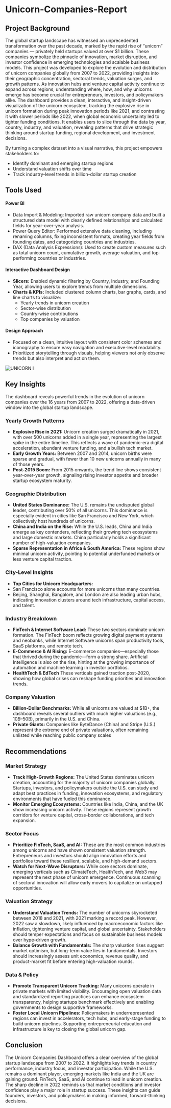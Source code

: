 # Unicorn-Companies-Report
## Project Background
The global startup landscape has witnessed an unprecedented transformation over the past decade, marked by the rapid rise of “unicorn” companies — privately held startups valued at over $1 billion. These companies symbolize the pinnacle of innovation, market disruption, and investor confidence in emerging technologies and scalable business models.
This project was developed to explore the evolution and distribution of unicorn companies globally from 2007 to 2022, providing insights into their geographic concentration, sectoral trends, valuation surges, and growth patterns. As innovation hubs and venture capital activity continue to expand across regions, understanding where, how, and why unicorns emerge has become crucial for entrepreneurs, investors, and policymakers alike.
The dashboard provides a clean, interactive, and insight-driven visualization of the unicorn ecosystem, tracking the explosive rise in unicorn formation during peak innovation periods like 2021, and contrasting it with slower periods like 2022, when global economic uncertainty led to tighter funding conditions. It enables users to slice through the data by year, country, industry, and valuation, revealing patterns that drive strategic thinking around startup funding, regional development, and investment decisions.

By turning a complex dataset into a visual narrative, this project empowers stakeholders to:
-	Identify dominant and emerging startup regions
-	Understand valuation shifts over time
-	Track industry-level trends in billion-dollar startup creation

## Tools Used
#### Power BI
-	Data Import & Modeling: Imported raw unicorn company data and built a structured data model with clearly defined relationships and calculated fields for year-over-year analysis.
-	Power Query Editor: Performed extensive data cleaning, including renaming columns, fixing inconsistent formats, creating year fields from founding dates, and categorizing countries and industries.
-	DAX (Data Analysis Expressions): Used to create custom measures such as total unicorn count, cumulative growth, average valuation, and top-performing countries or industries.
#### Interactive Dashboard Design
- **Slicers:** Enabled dynamic filtering by Country, Industry, and Founding Year, allowing users to explore trends from multiple dimensions.
-	**Charts & KPIs:** Included clustered column charts, bar graphs, cards, and line charts to visualize:
    - Yearly trends in unicorn creation
    -	Sector-wise distribution
    -	Country-wise contributions
    -	Top companies by valuation
#### Design Approach
-	Focused on a clean, intuitive layout with consistent color schemes and iconography to ensure easy navigation and executive-level readability.
-	Prioritized storytelling through visuals, helping viewers not only observe trends but also interpret and act on them.



![UNICORN I](https://github.com/user-attachments/assets/86f89071-4d50-458a-b28c-0d04f3d56ede)
 	


## Key Insights
The dashboard reveals powerful trends in the evolution of unicorn companies over the 16 years from 2007 to 2022, offering a data-driven window into the global startup landscape.
### Yearly Growth Patterns
-	**Explosive Rise in 2021:** Unicorn creation surged dramatically in 2021, with over 500 unicorns added in a single year, representing the largest spike in the entire timeline. This reflects a wave of pandemic-era digital acceleration, abundant venture funding, and a bullish tech market.
-	**Early Growth Years:** Between 2007 and 2014, unicorn births were sparse and gradual, with fewer than 10 new unicorns annually in many of those years.
-	**Post-2015 Boom:** From 2015 onwards, the trend line shows consistent year-over-year growth, signaling rising investor appetite and broader startup ecosystem maturity.

### Geographic Distribution
-	**United States Dominance:** The U.S. remains the undisputed global leader, contributing over 50% of all unicorns. This dominance is especially evident in cities like San Francisco and New York, which collectively host hundreds of unicorns.
-	**China and India on the Rise:** While the U.S. leads, China and India emerge as key contenders, reflecting their growing tech ecosystems and large domestic markets. China particularly holds a significant number of high-valuation companies.
-	**Sparse Representation in Africa & South America:** These regions show minimal unicorn activity, pointing to potential underfunded markets or less venture capital traction.

 ### City-Level Insights
-	**Top Cities for Unicorn Headquarters:**
   -	San Francisco alone accounts for more unicorns than many countries.
   -	Beijing, Shanghai, Bangalore, and London are also leading urban hubs, indicating innovation clusters around tech infrastructure, capital access, and talent.

### Industry Breakdown
- **FinTech & Internet Software Lead:** These two sectors dominate unicorn formation. The FinTech boom reflects growing digital payment systems and neobanks, while Internet Software unicorns span productivity tools, SaaS platforms, and remote tech.
- **E-Commerce & AI Rising:** E-commerce companies—especially those that thrived during the pandemic—form a strong share. Artificial Intelligence is also on the rise, hinting at the growing importance of automation and machine learning in investor portfolios.
-	**HealthTech & EdTech** These verticals gained traction post-2020, showing how global crises can reshape funding priorities and innovation trends.

### Company Valuation
- **Billion-Dollar Benchmarks:** While all unicorns are valued at $1B+, the dashboard reveals several outliers with much higher valuations (e.g., $10B–$50B), primarily in the U.S. and China.
-	**Private Giants:** Companies like ByteDance (China) and Stripe (U.S.) represent the extreme end of private valuations, often remaining unlisted while reaching public company scales

## Recommendations
### Market Strategy
-	**Track High-Growth Regions:** The United States dominates unicorn creation, accounting for the majority of unicorn companies globally. Startups, investors, and policymakers outside the U.S. can study and adapt best practices in funding, innovation ecosystems, and regulatory environments that have fueled this dominance.
-	**Monitor Emerging Ecosystems:** Countries like India, China, and the UK show increasing unicorn activity. These regions represent growth corridors for venture capital, cross-border collaborations, and tech expansion.
### Sector Focus
-	**Prioritize FinTech, SaaS, and AI:** These are the most common industries among unicorns and have shown consistent valuation strength. Entrepreneurs and investors should align innovation efforts and portfolios toward these resilient, scalable, and high-demand sectors.
-	**Watch for Next-Wave Disruptors:** While core sectors dominate, emerging verticals such as ClimateTech, HealthTech, and Web3 may represent the next phase of unicorn emergence. Continuous scanning of sectoral innovation will allow early movers to capitalize on untapped opportunities.
### Valuation Strategy
-	**Understand Valuation Trends:** The number of unicorns skyrocketed between 2018 and 2021, with 2021 marking a record peak. However, 2022 saw a slowdown, likely influenced by macroeconomic factors like inflation, tightening venture capital, and global uncertainty. Stakeholders should temper expectations and focus on sustainable business models over hype-driven growth.
-	**Balance Growth with Fundamentals:** The sharp valuation rises suggest market optimism, but long-term value lies in fundamentals. Investors should increasingly assess unit economics, revenue quality, and product-market fit before entering high-valuation rounds.
### Data & Policy
-	**Promote Transparent Unicorn Tracking:** Many unicorns operate in private markets with limited visibility. Encouraging open valuation data and standardized reporting practices can enhance ecosystem transparency, helping startups benchmark effectively and enabling governments to design supportive frameworks.
- **Foster Local Unicorn Pipelines:** Policymakers in underrepresented regions can invest in accelerators, tech hubs, and early-stage funding to build unicorn pipelines. Supporting entrepreneurial education and infrastructure is key to closing the global unicorn gap.

## Conclusion
The Unicorn Companies Dashboard offers a clear overview of the global startup landscape from 2007 to 2022. It highlights key trends in country performance, industry focus, and investor participation. While the U.S. remains a dominant player, emerging markets like India and the UK are gaining ground. FinTech, SaaS, and AI continue to lead in unicorn creation. The sharp decline in 2022 reminds us that market conditions and investor confidence play a major role in startup success. These insights can guide founders, investors, and policymakers in making informed, forward-thinking decisions.

